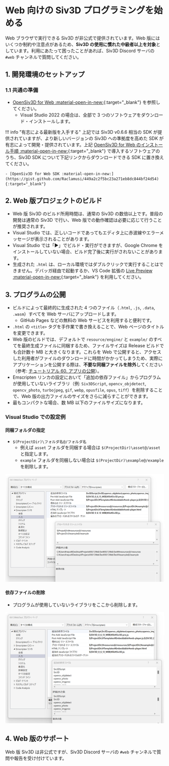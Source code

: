 # Web 向けの Siv3D プログラミングを始める
Web ブラウザで実行できる Siv3D が非公式で提供されています。Web 版にはいくつか制約や注意点があるため、**Siv3D の使用に慣れた中級者以上を対象**としています。利用にあたって困ったことがあれば、Siv3D Discord サーバの `#web` チャンネルで質問してください。

## 1. 開発環境のセットアップ

### 1.1 共通の準備
- [OpenSiv3D for Web :material-open-in-new:](https://siv3d.kamenokosoft.com/docs/ja/){:target="_blank"} を参照してください。
	- Visual Studio 2022 の場合は、全部で 3 つのソフトウェアをダウンロード・インストールします。

!!! info "有志による最新版を入手する"
	上記では Siv3D v0.6.6 相当の SDK が提供されていますが、より新しいバージョンの Siv3D への準拠度を高めた SDK が有志によって開発・提供されています。上記 [OpenSiv3D for Web のインストール手順 :material-open-in-new:](https://siv3d.kamenokosoft.com/docs/ja/){:target="_blank"} で導入するソフトウェアのうち、Siv3D SDK について下記リンクからダウンロードできる SDK に置き換えてください。

	- [OpenSiv3D for Web SDK :material-open-in-new:](https://gist.github.com/Raclamusi/449a2c2f5bc23a271eb8dc844bf24d54){:target="_blank"}


## 2. Web 版プロジェクトのビルド
- Web 版 Siv3D のビルド所用時間は、通常の Siv3D の数倍以上です。普段の開発は通常の Siv3D で行い、Web 版での動作確認は必要に応じて行うことが推奨されます。
- Visual Studio では、正しいコードであってもエディタ上に赤波線やエラーメッセージが表示されることがあります。
- Visual Studio では「▶」でビルド・実行ができますが、Google Chrome をインストールしていない場合、ビルド完了後に実行がされないことがあります。
- 生成された `.html` は、ローカル環境ではダブルクリックで実行することはできません。デバッガ経由で起動するか、VS Code 拡張の [Live Preview :material-open-in-new:](https://marketplace.visualstudio.com/items?itemName=ms-vscode.live-server){:target="_blank"} を利用してください。


## 3. プログラムの公開
- ビルドによって最終的に生成された 4 つのファイル（`.html`, `.js`, `.data`, `.wasm`）すべてを Web サーバにアップロードします。
	- GitHub Pages などの無料の Web サービスを利用すると便利です。
- `.html` の `<title>` タグを手作業で書き換えることで、Web ページのタイトルを変更できます。
- Web 版のビルドでは、デフォルトで `resource/engine/` と `example/` のすべてを最終生成ファイルに同梱するため、ファイルサイズは Release ビルドでも合計数十 MB と大きくなります。これらを Web で公開すると、アクセスした利用者がファイルのダウンロードに時間がかかってしまうため、実際にアプリケーションを公開する際は、**不要な同梱ファイルを除外**してください（参考: [チュートリアル 60. アプリの公開](../tutorial3/release.md)）。
- Emscripten リンカの設定において「追加の依存ファイル」からプログラムが使用していないライブラリ（例: `Siv3DScript`, `opencv_objdetect`, `opencv_photo`, `turbojpeg`, `gif`, `webp`, `opusfile`, `opus`, `tiff`）を削除することで、Web 版の出力ファイルのサイズをさらに減らすことができます。
- 最もコンパクトな場合、数 MB 以下のファイルサイズになります。

### Visual Studio での設定例
#### 同梱フォルダの指定
- `$(ProjectDir)\フォルダ名@/フォルダ名`
	- 例えば `asset` フォルダを同梱する場合は `$(ProjectDir)\asset@/asset` と指定します。
	- `example` フォルダを同梱しない場合は `$(ProjectDir)\example@/example` を削除します。
<div class="noshadow-75"><img src="https://raw.githubusercontent.com/Siv3D/siv3d.site.resource/main/v7/download/web1.png"></div>

#### 依存ファイルの削除
- プログラムが使用していないライブラリをここから削除します。
<div class="noshadow-75"><img src="https://raw.githubusercontent.com/Siv3D/siv3d.site.resource/main/v7/download/web2.png"></div>


## 4. Web 版のサポート
Web 版 Siv3D は非公式ですが、Siv3D Discord サーバの `#web` チャンネルで質問や報告を受け付けています。

